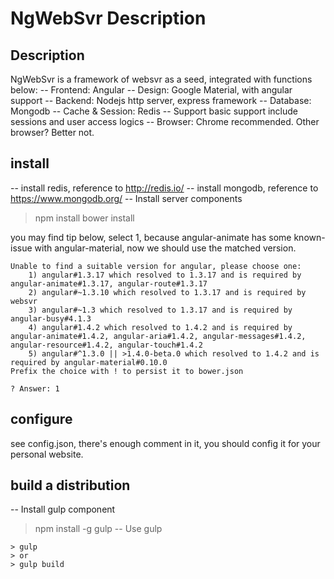 # NgWebSvr Description
## Description
NgWebSvr is a framework of websvr as a seed, integrated with functions below:
-- Frontend: Angular
-- Design: Google Material, with angular support
-- Backend: Nodejs http server, express framework
-- Database: Mongodb
-- Cache & Session: Redis
-- Support basic support include sessions and user access logics
-- Browser: Chrome recommended. Other browser? Better not.
## install
-- install redis, reference to http://redis.io/
-- install mongodb, reference to https://www.mongodb.org/
-- Install server components
> npm install
> bower install

you may find tip below, select 1, because angular-animate has some known-issue with angular-material, now we should use the matched version.
```
Unable to find a suitable version for angular, please choose one:
    1) angular#1.3.17 which resolved to 1.3.17 and is required by angular-animate#1.3.17, angular-route#1.3.17
    2) angular#~1.3.10 which resolved to 1.3.17 and is required by websvr
    3) angular#~1.3 which resolved to 1.3.17 and is required by angular-busy#4.1.3
    4) angular#1.4.2 which resolved to 1.4.2 and is required by angular-animate#1.4.2, angular-aria#1.4.2, angular-messages#1.4.2, angular-resource#1.4.2, angular-touch#1.4.2
    5) angular#^1.3.0 || >1.4.0-beta.0 which resolved to 1.4.2 and is required by angular-material#0.10.0
Prefix the choice with ! to persist it to bower.json

? Answer: 1
```
## configure
see config.json, there's enough comment in it, you should config it for your personal website.
## build a distribution
-- Install gulp component
> npm install -g gulp
-- Use gulp
```
> gulp
> or
> gulp build
```